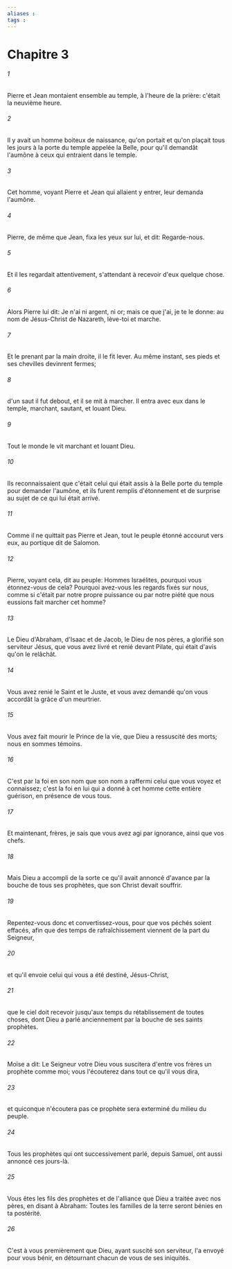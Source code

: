 ```yaml
---
aliases : 
tags : 
---
```


# Chapitre 3

###### 1
Pierre et Jean montaient ensemble au temple, à l'heure de la prière: c'était la neuvième heure.
###### 2
Il y avait un homme boiteux de naissance, qu'on portait et qu'on plaçait tous les jours à la porte du temple appelée la Belle, pour qu'il demandât l'aumône à ceux qui entraient dans le temple.
###### 3
Cet homme, voyant Pierre et Jean qui allaient y entrer, leur demanda l'aumône.
###### 4
Pierre, de même que Jean, fixa les yeux sur lui, et dit: Regarde-nous.
###### 5
Et il les regardait attentivement, s'attendant à recevoir d'eux quelque chose.
###### 6
Alors Pierre lui dit: Je n'ai ni argent, ni or; mais ce que j'ai, je te le donne: au nom de Jésus-Christ de Nazareth, lève-toi et marche.
###### 7
Et le prenant par la main droite, il le fit lever. Au même instant, ses pieds et ses chevilles devinrent fermes;
###### 8
d'un saut il fut debout, et il se mit à marcher. Il entra avec eux dans le temple, marchant, sautant, et louant Dieu.
###### 9
Tout le monde le vit marchant et louant Dieu.
###### 10
Ils reconnaissaient que c'était celui qui était assis à la Belle porte du temple pour demander l'aumône, et ils furent remplis d'étonnement et de surprise au sujet de ce qui lui était arrivé.
###### 11
Comme il ne quittait pas Pierre et Jean, tout le peuple étonné accourut vers eux, au portique dit de Salomon.
###### 12
Pierre, voyant cela, dit au peuple: Hommes Israélites, pourquoi vous étonnez-vous de cela? Pourquoi avez-vous les regards fixés sur nous, comme si c'était par notre propre puissance ou par notre piété que nous eussions fait marcher cet homme?
###### 13
Le Dieu d'Abraham, d'Isaac et de Jacob, le Dieu de nos pères, a glorifié son serviteur Jésus, que vous avez livré et renié devant Pilate, qui était d'avis qu'on le relâchât.
###### 14
Vous avez renié le Saint et le Juste, et vous avez demandé qu'on vous accordât la grâce d'un meurtrier.
###### 15
Vous avez fait mourir le Prince de la vie, que Dieu a ressuscité des morts; nous en sommes témoins.
###### 16
C'est par la foi en son nom que son nom a raffermi celui que vous voyez et connaissez; c'est la foi en lui qui a donné à cet homme cette entière guérison, en présence de vous tous.
###### 17
Et maintenant, frères, je sais que vous avez agi par ignorance, ainsi que vos chefs.
###### 18
Mais Dieu a accompli de la sorte ce qu'il avait annoncé d'avance par la bouche de tous ses prophètes, que son Christ devait souffrir.
###### 19
Repentez-vous donc et convertissez-vous, pour que vos péchés soient effacés, afin que des temps de rafraîchissement viennent de la part du Seigneur,
###### 20
et qu'il envoie celui qui vous a été destiné, Jésus-Christ,
###### 21
que le ciel doit recevoir jusqu'aux temps du rétablissement de toutes choses, dont Dieu a parlé anciennement par la bouche de ses saints prophètes.
###### 22
Moïse a dit: Le Seigneur votre Dieu vous suscitera d'entre vos frères un prophète comme moi; vous l'écouterez dans tout ce qu'il vous dira,
###### 23
et quiconque n'écoutera pas ce prophète sera exterminé du milieu du peuple.
###### 24
Tous les prophètes qui ont successivement parlé, depuis Samuel, ont aussi annoncé ces jours-là.
###### 25
Vous êtes les fils des prophètes et de l'alliance que Dieu a traitée avec nos pères, en disant à Abraham: Toutes les familles de la terre seront bénies en ta postérité.
###### 26
C'est à vous premièrement que Dieu, ayant suscité son serviteur, l'a envoyé pour vous bénir, en détournant chacun de vous de ses iniquités.
